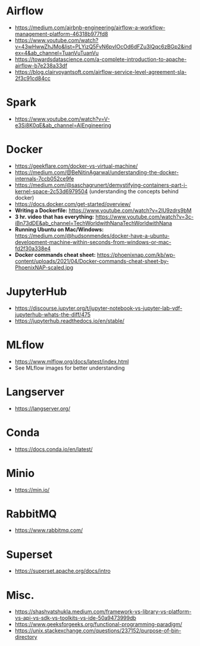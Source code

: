 # Airflow    
- https://medium.com/airbnb-engineering/airflow-a-workflow-management-platform-46318b977fd8  
- https://www.youtube.com/watch?v=43wHwwZhJMo&list=PLYizQ5FvN6pvIOcOd6dFZu3lQqc6zBGp2&index=4&ab_channel=TuanVuTuanVu  
- https://towardsdatascience.com/a-complete-introduction-to-apache-airflow-b7e238a33df  
- https://blog.clairvoyantsoft.com/airflow-service-level-agreement-sla-2f3c91cd84cc  

# Spark  
- https://www.youtube.com/watch?v=V-e3Si8K0qE&ab_channel=AIEngineering

# Docker  
- https://geekflare.com/docker-vs-virtual-machine/  
- https://medium.com/@BeNitinAgarwal/understanding-the-docker-internals-7ccb052ce9fe  
- https://medium.com/@saschagrunert/demystifying-containers-part-i-kernel-space-2c53d6979504 (understanding the concepts behind docker)  
- https://docs.docker.com/get-started/overview/  
- **Writing a Dockerfile:** https://www.youtube.com/watch?v=2lU9zdrs9bM
- **3 hr. video that has everything:** https://www.youtube.com/watch?v=3c-iBn73dDE&ab_channel=TechWorldwithNanaTechWorldwithNana
- **Running Ubuntu on Mac/Windows:** https://medium.com/@hudsonmendes/docker-have-a-ubuntu-development-machine-within-seconds-from-windows-or-mac-fd2f30a338e4 
- **Docker commands cheat sheet:** https://phoenixnap.com/kb/wp-content/uploads/2021/04/Docker-commands-cheat-sheet-by-PhoenixNAP-scaled.jpg

# JupyterHub  
- https://discourse.jupyter.org/t/jupyter-notebook-vs-jupyter-lab-vdf-jupyterhub-whats-the-diff/475  
- https://jupyterhub.readthedocs.io/en/stable/  

# MLflow  
- https://www.mlflow.org/docs/latest/index.html  
- See MLflow images for better understanding  

# Langserver  
- https://langserver.org/  

# Conda  
- https://docs.conda.io/en/latest/  

# Minio  
- https://min.io/  

# RabbitMQ  
- https://www.rabbitmq.com/  

# Superset  
- https://superset.apache.org/docs/intro  

# Misc.  
- https://shashvatshukla.medium.com/framework-vs-library-vs-platform-vs-api-vs-sdk-vs-toolkits-vs-ide-50a9473999db  
- https://www.geeksforgeeks.org/functional-programming-paradigm/  
- https://unix.stackexchange.com/questions/237152/purpose-of-bin-directory
